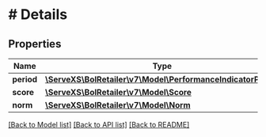 # # Details

## Properties

Name | Type | Description | Notes
------------ | ------------- | ------------- | -------------
**period** | [**\ServeXS\BolRetailer\v7\Model\PerformanceIndicatorPeriod**](PerformanceIndicatorPeriod.md) |  |
**score** | [**\ServeXS\BolRetailer\v7\Model\Score**](Score.md) |  | [optional]
**norm** | [**\ServeXS\BolRetailer\v7\Model\Norm**](Norm.md) |  |

[[Back to Model list]](../../README.md#models) [[Back to API list]](../../README.md#endpoints) [[Back to README]](../../README.md)
